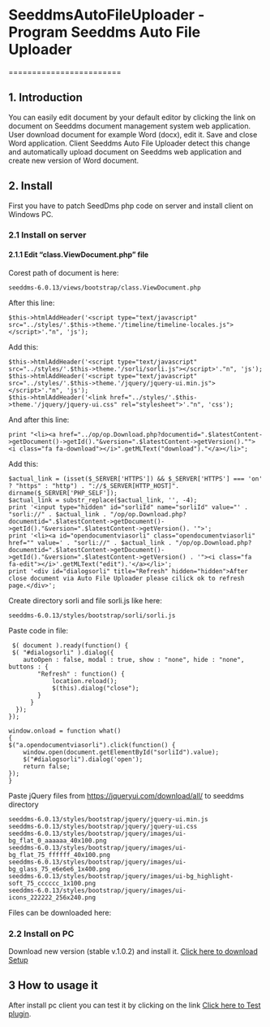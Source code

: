 # SeeddmsAutoFileUploader - Program Seeddms Auto File Uploader
========================

## 1. Introduction
You can easily edit document by your default editor by clicking the link on document on Seeddms 
document management system web application. 
User download document for example Word (docx), edit it. Save and close Word application. 
Client Seeddms Auto File Uploader detect this change and automatically upload document on 
Seeddms web application and create new version of Word document.

## 2. Install
First you have to patch SeedDms php code on server and install client on Windows PC.

### 2.1 Install on server

#### 2.1.1 Edit “class.ViewDocument.php” file
Corest path of document is here:
```
seeddms-6.0.13/views/bootstrap/class.ViewDocument.php
```

After this line:
```
$this->htmlAddHeader('<script type="text/javascript" src="../styles/'.$this->theme.'/timeline/timeline-locales.js"></script>'."n", 'js');
```
Add this:
```
$this->htmlAddHeader('<script type="text/javascript" src="../styles/'.$this->theme.'/sorli/sorli.js"></script>'."n", 'js'); 
$this->htmlAddHeader('<script type="text/javascript" src="../styles/'.$this->theme.'/jquery/jquery-ui.min.js"></script>'."n", 'js'); 
$this->htmlAddHeader('<link href="../styles/'.$this->theme.'/jquery/jquery-ui.css" rel="stylesheet">'."n", 'css');
```
And after this line:
```
print "<li><a href="../op/op.Download.php?documentid=".$latestContent->getDocument()->getId()."&version=".$latestContent->getVersion().""> <i class="fa fa-download"></i>".getMLText("download")."</a></li>"; 
```
Add this:
```
$actual_link = (isset($_SERVER['HTTPS']) && $_SERVER['HTTPS'] === 'on' ? "https" : "http") . "://$_SERVER[HTTP_HOST]". dirname($_SERVER['PHP_SELF']);
$actual_link = substr_replace($actual_link, '', -4);
print '<input type="hidden" id="sorliId" name="sorliId" value="' . "sorli://" . $actual_link . "/op/op.Download.php?documentid=".$latestContent->getDocument()->getId()."&version=".$latestContent->getVersion(). '">';
print '<li><a id="opendocumentviasorli" class="opendocumentviasorli" href="" value=' . "sorli://" . $actual_link . "/op/op.Download.php?documentid=".$latestContent->getDocument()->getId()."&version=".$latestContent->getVersion() . '"><i class="fa fa-edit"></i>'.getMLText("edit").'</a></li>';
print '<div id="dialogsorli" title="Refresh" hidden="hidden">After close document via Auto File Uploader please cilick ok to refresh page.</div>';
```

Create directory sorli and file sorli.js like here:
```
seeddms-6.0.13/styles/bootstrap/sorli/sorli.js
```
Paste code in file:
```
 $( document ).ready(function() {
 $( "#dialogsorli" ).dialog({
    autoOpen : false, modal : true, show : "none", hide : "none",   buttons : {
        "Refresh" : function() {
            location.reload();   
            $(this).dialog("close");
        }
      }
  });
});

window.onload = function what()
{
$("a.opendocumentviasorli").click(function() { 
    window.open(document.getElementById("sorliId").value);
    $("#dialogsorli").dialog('open');
    return false;
});
}
```
Paste jQuery files from https://jqueryui.com/download/all/ to seeddms directory
```
seeddms-6.0.13/styles/bootstrap/jquery/jquery-ui.min.js
seeddms-6.0.13/styles/bootstrap/jquery/jquery-ui.css
seeddms-6.0.13/styles/bootstrap/jquery/images/ui-bg_flat_0_aaaaaa_40x100.png
seeddms-6.0.13/styles/bootstrap/jquery/images/ui-bg_flat_75_ffffff_40x100.png
seeddms-6.0.13/styles/bootstrap/jquery/images/ui-bg_glass_75_e6e6e6_1x400.png
seeddms-6.0.13/styles/bootstrap/jquery/images/ui-bg_highlight-soft_75_cccccc_1x100.png
seeddms-6.0.13/styles/bootstrap/jquery/images/ui-icons_222222_256x240.png
```
Files can be downloaded here:


### 2.2 Install on PC

Download new version (stable v.1.0.2) and install it.
[Click here to download Setup](https://github.com/developersorli/SeeddmsAutoFileUploader/blob/main/client/SetupSeeddmsAutoFileUploader/bin/Release/SetupSeeddmsAutoFileUploader.msi)

## 3 How to usage it
After install pc client you can test it by clicking on the link
[Click here to Test plugin](sorli://about).


